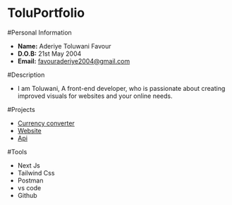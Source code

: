 # ToluPortfolio
#Personal Information
- **Name:** Aderiye Toluwani Favour
- **D.O.B:** 21st May 2004
- **Email:** favouraderiye2004@gmail.com

#Description
- I am Toluwani, A front-end developer, who is passionate about creating improved visuals for websites and your online needs.

#Projects
- [Currency converter](https://github.com/Risky750/currencyconverter)
- [Website](https://github.com/Risky750/CraftmyWeb) 
- [Api](https://github.com/Risky750/weather-forcast)

#Tools
- Next Js
- Tailwind Css
- Postman
- vs code
- Github

